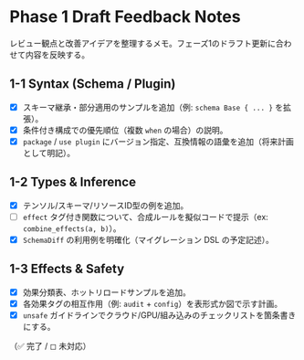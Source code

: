 # Phase 1 Draft Feedback Notes

レビュー観点と改善アイデアを整理するメモ。フェーズ1のドラフト更新に合わせて内容を反映する。

## 1-1 Syntax (Schema / Plugin)
- [x] スキーマ継承・部分適用のサンプルを追加（例: `schema Base { ... }` を拡張）。
- [x] 条件付き構成での優先順位（複数 `when` の場合）の説明。
- [x] `package` / `use plugin` にバージョン指定、互換情報の語彙を追加（将来計画として明記）。

## 1-2 Types & Inference
- [x] テンソル/スキーマ/リソースID型の例を追加。
- [ ] `effect` タグ付き関数について、合成ルールを擬似コードで提示（ex: `combine_effects(a, b)`）。
- [x] `SchemaDiff` の利用例を明確化（マイグレーション DSL の予定記述）。

## 1-3 Effects & Safety
- [x] 効果分類表、ホットリロードサンプルを追加。
- [x] 各効果タグの相互作用（例: `audit` + `config`）を表形式か図で示す計画。
- [x] `unsafe` ガイドラインでクラウド/GPU/組み込みのチェックリストを箇条書きにする。

（✅ 完了 / ◻ 未対応）
